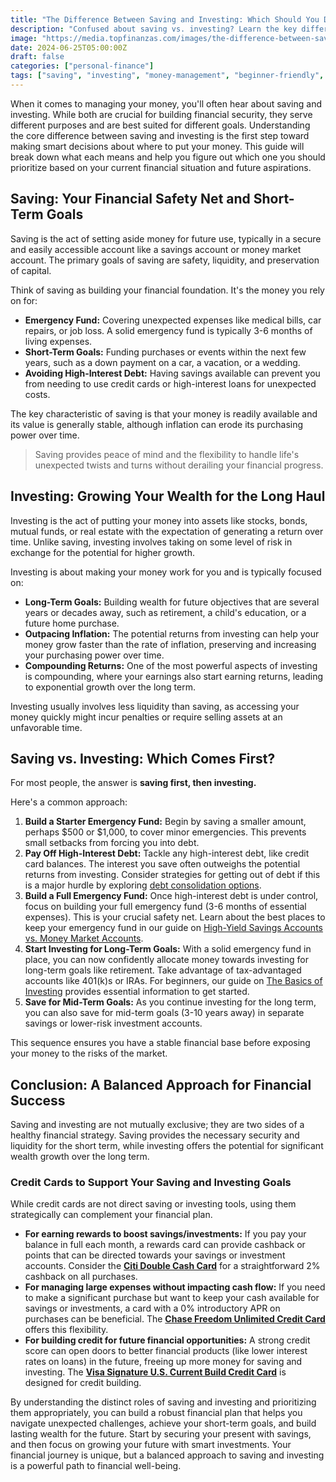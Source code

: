 ```yaml
---
title: "The Difference Between Saving and Investing: Which Should You Do First?"
description: "Confused about saving vs. investing? Learn the key differences and discover which strategy is right for your financial goals, whether short-term or long-term."
image: "https://media.topfinanzas.com/images/the-difference-between-saving-and-investing-which-should-you-do-first.webp"
date: 2024-06-25T05:00:00Z
draft: false
categories: ["personal-finance"]
tags: ["saving", "investing", "money-management", "beginner-friendly", "financial-planning"]
---
```


When it comes to managing your money, you'll often hear about saving and investing. While both are crucial for building financial security, they serve different purposes and are best suited for different goals. Understanding the core difference between saving and investing is the first step toward making smart decisions about where to put your money. This guide will break down what each means and help you figure out which one you should prioritize based on your current financial situation and future aspirations.

## Saving: Your Financial Safety Net and Short-Term Goals

Saving is the act of setting aside money for future use, typically in a secure and easily accessible account like a savings account or money market account. The primary goals of saving are safety, liquidity, and preservation of capital.

Think of saving as building your financial foundation. It's the money you rely on for:

* **Emergency Fund:** Covering unexpected expenses like medical bills, car repairs, or job loss. A solid emergency fund is typically 3-6 months of living expenses.
* **Short-Term Goals:** Funding purchases or events within the next few years, such as a down payment on a car, a vacation, or a wedding.
* **Avoiding High-Interest Debt:** Having savings available can prevent you from needing to use credit cards or high-interest loans for unexpected costs.

The key characteristic of saving is that your money is readily available and its value is generally stable, although inflation can erode its purchasing power over time.

> Saving provides peace of mind and the flexibility to handle life's unexpected twists and turns without derailing your financial progress.

## Investing: Growing Your Wealth for the Long Haul

Investing is the act of putting your money into assets like stocks, bonds, mutual funds, or real estate with the expectation of generating a return over time. Unlike saving, investing involves taking on some level of risk in exchange for the potential for higher growth.

Investing is about making your money work for you and is typically focused on:

* **Long-Term Goals:** Building wealth for future objectives that are several years or decades away, such as retirement, a child's education, or a future home purchase.
* **Outpacing Inflation:** The potential returns from investing can help your money grow faster than the rate of inflation, preserving and increasing your purchasing power over time.
* **Compounding Returns:** One of the most powerful aspects of investing is compounding, where your earnings also start earning returns, leading to exponential growth over the long term.

Investing usually involves less liquidity than saving, as accessing your money quickly might incur penalties or require selling assets at an unfavorable time.

## Saving vs. Investing: Which Comes First?

For most people, the answer is **saving first, then investing.**

Here's a common approach:

1. **Build a Starter Emergency Fund:** Begin by saving a smaller amount, perhaps $500 or $1,000, to cover minor emergencies. This prevents small setbacks from forcing you into debt.
2. **Pay Off High-Interest Debt:** Tackle any high-interest debt, like credit card balances. The interest you save often outweighs the potential returns from investing. Consider strategies for getting out of debt if this is a major hurdle by exploring [debt consolidation options](/personal-finance/should-you-consolidate-debt-comparing-balance-transfers-personal-loans-and-helocs).
3. **Build a Full Emergency Fund:** Once high-interest debt is under control, focus on building your full emergency fund (3-6 months of essential expenses). This is your crucial safety net. Learn about the best places to keep your emergency fund in our guide on [High-Yield Savings Accounts vs. Money Market Accounts](/personal-finance/high-yield-savings-accounts-vs-money-market-accounts-where-to-keep-your-emergency-fund).
4. **Start Investing for Long-Term Goals:** With a solid emergency fund in place, you can now confidently allocate money towards investing for long-term goals like retirement. Take advantage of tax-advantaged accounts like 401(k)s or IRAs. For beginners, our guide on [The Basics of Investing](/personal-finance/the-basics-of-investing-how-to-get-started-without-being-an-expert) provides essential information to get started.
5. **Save for Mid-Term Goals:** As you continue investing for the long term, you can also save for mid-term goals (3-10 years away) in separate savings or lower-risk investment accounts.

This sequence ensures you have a stable financial base before exposing your money to the risks of the market.

## Conclusion: A Balanced Approach for Financial Success

Saving and investing are not mutually exclusive; they are two sides of a healthy financial strategy. Saving provides the necessary security and liquidity for the short term, while investing offers the potential for significant wealth growth over the long term.

### Credit Cards to Support Your Saving and Investing Goals

While credit cards are not direct saving or investing tools, using them strategically can complement your financial plan.

* **For earning rewards to boost savings/investments:** If you pay your balance in full each month, a rewards card can provide cashback or points that can be directed towards your savings or investment accounts. Consider the [**Citi Double Cash Card**](/financial-solutions/citi-double-cash-credit-card-benefits) for a straightforward 2% cashback on all purchases.
* **For managing large expenses without impacting cash flow:** If you need to make a significant purchase but want to keep your cash available for savings or investments, a card with a 0% introductory APR on purchases can be beneficial. The [**Chase Freedom Unlimited Credit Card**](/financial-solutions/chase-freedom-unlimited-credit-card-benefits) offers this flexibility.
* **For building credit for future financial opportunities:** A strong credit score can open doors to better financial products (like lower interest rates on loans) in the future, freeing up more money for saving and investing. The [**Visa Signature U.S. Current Build Credit Card**](/financial-solutions/visa-signature-us-current-build-credit-card-benefits) is designed for credit building.

By understanding the distinct roles of saving and investing and prioritizing them appropriately, you can build a robust financial plan that helps you navigate unexpected challenges, achieve your short-term goals, and build lasting wealth for the future. Start by securing your present with savings, and then focus on growing your future with smart investments. Your financial journey is unique, but a balanced approach to saving and investing is a powerful path to financial well-being.
